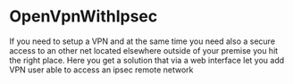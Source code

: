 # OpenVpnWithIpsec

If you need to setup a VPN and at the same time you need also a secure access to an other net located elsewhere outside of your premise you hit the right place. Here you get a solution that via a web interface let you add VPN user able to access an ipsec remote network

